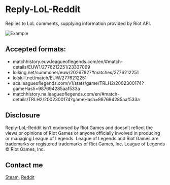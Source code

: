 # Reply-LoL-Reddit

Replies to LoL comments, supplying information provided by Riot API.

![Example](http://i.imgur.com/lbLlUw4.png)

## Accepted formats:

* matchhistory.euw.leagueoflegends.com/en/#match-details/EUW1/2776212251/23337069  
* lolking.net/summoner/euw/20267827#matches/2776212251  
* lolskill.net/match/EUW/2776212251
* acs.leagueoflegends.com/v1/stats/game/TRLH2/2002300174?gameHash=987694285aaf533a
* matchhistory.na.leagueoflegends.com/en/#match-details/TRLH2/2002300174?gameHash=987694285aaf533a

## Disclosure

Reply-LoL-Reddit isn’t endorsed by Riot Games and doesn’t reflect the views or opinions of Riot Games or anyone officially involved in producing or managing League of Legends. League of Legends and Riot Games are trademarks or registered trademarks of Riot Games, Inc. League of Legends © Riot Games, Inc.

## Contact me
[Steam], [Reddit]


[Steam]:http://steamcommunity.com/profiles/76561198036893543
[Reddit]:https://www.reddit.com/message/compose/?to=lumbdi
